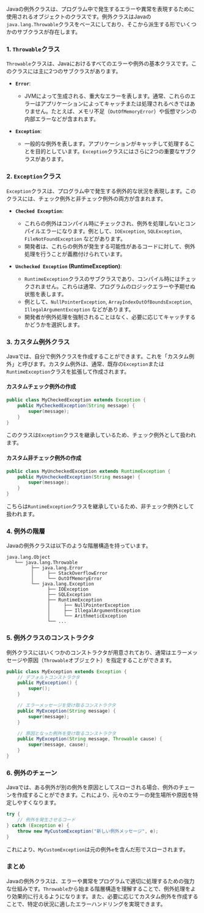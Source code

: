Javaの例外クラスは、プログラム中で発生するエラーや異常を表現するために使用されるオブジェクトのクラスです。例外クラスはJavaの`java.lang.Throwable`クラスをベースにしており、そこから派生する形でいくつかのサブクラスが存在します。

### 1. `Throwable`クラス

`Throwable`クラスは、Javaにおけるすべてのエラーや例外の基本クラスです。このクラスには主に2つのサブクラスがあります。

- **`Error`**:
  - JVMによって生成される、重大なエラーを表します。通常、これらのエラーはアプリケーションによってキャッチまたは処理されるべきではありません。たとえば、メモリ不足（`OutOfMemoryError`）や仮想マシンの内部エラーなどが含まれます。

- **`Exception`**:
  - 一般的な例外を表します。アプリケーションがキャッチして処理することを目的としています。`Exception`クラスにはさらに2つの重要なサブクラスがあります。

### 2. `Exception`クラス

`Exception`クラスは、プログラム中で発生する例外的な状況を表現します。このクラスには、チェック例外と非チェック例外の両方が含まれます。

- **`Checked Exception`**:
  - これらの例外はコンパイル時にチェックされ、例外を処理しないとコンパイルエラーになります。例として、`IOException`, `SQLException`, `FileNotFoundException` などがあります。
  - 開発者は、これらの例外が発生する可能性があるコードに対して、例外処理を行うことが義務付けられています。

- **`Unchecked Exception` (RuntimeException)**:
  - `RuntimeException`クラスのサブクラスであり、コンパイル時にはチェックされません。これらは通常、プログラムのロジックエラーや予期せぬ状態を表します。
  - 例として、`NullPointerException`, `ArrayIndexOutOfBoundsException`, `IllegalArgumentException` などがあります。
  - 開発者が例外処理を強制されることはなく、必要に応じてキャッチするかどうかを選択します。

### 3. カスタム例外クラス

Javaでは、自分で例外クラスを作成することができます。これを「カスタム例外」と呼びます。カスタム例外は、通常、既存の`Exception`または`RuntimeException`クラスを拡張して作成されます。

#### カスタムチェック例外の作成

```java
public class MyCheckedException extends Exception {
    public MyCheckedException(String message) {
        super(message);
    }
}
```

このクラスは`Exception`クラスを継承しているため、チェック例外として扱われます。

#### カスタム非チェック例外の作成

```java
public class MyUncheckedException extends RuntimeException {
    public MyUncheckedException(String message) {
        super(message);
    }
}
```

こちらは`RuntimeException`クラスを継承しているため、非チェック例外として扱われます。

### 4. 例外の階層

Javaの例外クラスは以下のような階層構造を持っています。

```
java.lang.Object
   └── java.lang.Throwable
         ├── java.lang.Error
         │     ├── StackOverflowError
         │     └── OutOfMemoryError
         └── java.lang.Exception
               ├── IOException
               ├── SQLException
               ├── RuntimeException
               │     ├── NullPointerException
               │     ├── IllegalArgumentException
               │     └── ArithmeticException
               └── ...
```

### 5. 例外クラスのコンストラクタ

例外クラスにはいくつかのコンストラクタが用意されており、通常はエラーメッセージや原因（`Throwable`オブジェクト）を指定することができます。

```java
public class MyException extends Exception {
    // デフォルトコンストラクタ
    public MyException() {
        super();
    }

    // エラーメッセージを受け取るコンストラクタ
    public MyException(String message) {
        super(message);
    }

    // 原因となった例外を受け取るコンストラクタ
    public MyException(String message, Throwable cause) {
        super(message, cause);
    }
}
```

### 6. 例外のチェーン

Javaでは、ある例外が別の例外を原因としてスローされる場合、例外のチェーンを作成することができます。これにより、元々のエラーの発生場所や原因を特定しやすくなります。

```java
try {
    // 例外を発生させるコード
} catch (Exception e) {
    throw new MyCustomException("新しい例外メッセージ", e);
}
```

これにより、`MyCustomException`は元の例外`e`を含んだ形でスローされます。

### まとめ

Javaの例外クラスは、エラーや異常をプログラムで適切に処理するための強力な仕組みです。`Throwable`から始まる階層構造を理解することで、例外処理をより効果的に行えるようになります。また、必要に応じてカスタム例外を作成することで、特定の状況に適したエラーハンドリングを実現できます。
